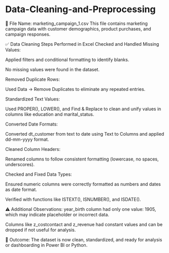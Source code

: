 # Data-Cleaning-and-Preprocessing

📁 File Name: marketing_campaign_1.csv
This file contains marketing campaign data with customer demographics, product purchases, and campaign responses.

✅ Data Cleaning Steps Performed in Excel
Checked and Handled Missing Values:

Applied filters and conditional formatting to identify blanks.

No missing values were found in the dataset.

Removed Duplicate Rows:

Used Data → Remove Duplicates to eliminate any repeated entries.

Standardized Text Values:

Used PROPER(), LOWER(), and Find & Replace to clean and unify values in columns like education and marital_status.

Converted Date Formats:

Converted dt_customer from text to date using Text to Columns and applied dd-mm-yyyy format.

Cleaned Column Headers:

Renamed columns to follow consistent formatting (lowercase, no spaces, underscores).

Checked and Fixed Data Types:

Ensured numeric columns were correctly formatted as numbers and dates as date format.

Verified with functions like ISTEXT(), ISNUMBER(), and ISDATE().

⚠️ Additional Observations:
year_birth column had only one value: 1905, which may indicate placeholder or incorrect data.

Columns like z_costcontact and z_revenue had constant values and can be dropped if not useful for analysis.

📌 Outcome:
The dataset is now clean, standardized, and ready for analysis or dashboarding in Power BI or Python.

